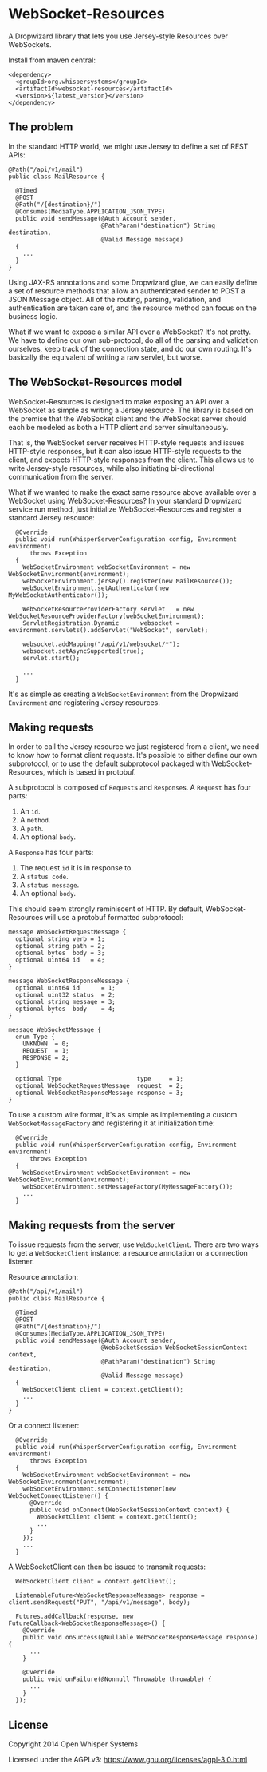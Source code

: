 # WebSocket-Resources

A Dropwizard library that lets you use Jersey-style Resources over WebSockets.

Install from maven central:

```
<dependency>
  <groupId>org.whispersystems</groupId>
  <artifactId>websocket-resources</artifactId>
  <version>${latest_version}</version>
</dependency>
```

## The problem

In the standard HTTP world, we might use Jersey to define a set of REST APIs:

```
@Path("/api/v1/mail")
public class MailResource {
  
  @Timed
  @POST
  @Path("/{destination}/")
  @Consumes(MediaType.APPLICATION_JSON_TYPE)
  public void sendMessage(@Auth Account sender, 
                          @PathParam("destination") String destination,
                          @Valid Message message) 
  {
    ...
  }
}
```

Using JAX-RS annotations and some Dropwizard glue, we can easily define a set of resource methods
that allow an authenticated sender to POST a JSON Message object.  All of the routing, parsing,
validation, and authentication are taken care of, and the resource method can focus on the business
logic.

What if we want to expose a similar API over a WebSocket?  It's not pretty.  We have to define our
own sub-protocol, do all of the parsing and validation ourselves, keep track of the connection state,
and do our own routing.  It's basically the equivalent of writing a raw servlet, but worse.

## The WebSocket-Resources model

WebSocket-Resources is designed to make exposing an API over a WebSocket as simple as writing a
Jersey resource.  The library is based on the premise that the WebSocket client and the
WebSocket server should each be modeled as both a HTTP client and server simultaneously.

That is, the WebSocket server receives HTTP-style requests and issues HTTP-style responses, but it
can also issue HTTP-style requests to the client, and expects HTTP-style responses from the client.
This allows us to write Jersey-style resources, while also initiating bi-directional communication
from the server.

What if we wanted to make the exact same resource above available over a WebSocket using
WebSocket-Resources? In your standard Dropwizard service run method, just initialize
WebSocket-Resources and register a standard Jersey resource:

```
  @Override
  public void run(WhisperServerConfiguration config, Environment environment)
      throws Exception
  {
    WebSocketEnvironment webSocketEnvironment = new WebSocketEnvironment(environment);
    webSocketEnvironment.jersey().register(new MailResource());
    webSocketEnvironment.setAuthenticator(new MyWebSocketAuthenticator());

    WebSocketResourceProviderFactory servlet   = new WebSocketResourceProviderFactory(webSocketEnvironment);
    ServletRegistration.Dynamic      websocket = environment.servlets().addServlet("WebSocket", servlet);

    websocket.addMapping("/api/v1/websocket/*");
    websocket.setAsyncSupported(true);
    servlet.start();
    
    ...    
  }
```

It's as simple as creating a `WebSocketEnvironment` from the Dropwizard `Environment` and registering
Jersey resources.

## Making requests

In order to call the Jersey resource we just registered from a client, we need to know how to format
client requests.  It's possible to either define our own subprotocol, or to use the default subprotocol
packaged with WebSocket-Resources, which is based in protobuf.

A subprotocol is composed of `Request`s and `Response`s.  A `Request` has four parts:

1. An `id`.
1. A `method`.
1. A `path`.
1. An optional `body`.

A `Response` has four parts:

1. The request `id` it is in response to.
1. A `status code`.
1. A `status message`.
1. An optional `body`.

This should seem strongly reminiscent of HTTP.  By default, WebSocket-Resources will use a protobuf
formatted subprotocol:

```
message WebSocketRequestMessage {
  optional string verb = 1;
  optional string path = 2;
  optional bytes  body = 3;
  optional uint64 id   = 4;
}

message WebSocketResponseMessage {
  optional uint64 id      = 1;
  optional uint32 status  = 2;
  optional string message = 3;
  optional bytes  body    = 4;
}

message WebSocketMessage {
  enum Type {
    UNKNOWN  = 0;
    REQUEST  = 1;
    RESPONSE = 2;
  }

  optional Type                     type     = 1;
  optional WebSocketRequestMessage  request  = 2;
  optional WebSocketResponseMessage response = 3;
}
```

To use a custom wire format, it's as simple as implementing a custom `WebSocketMessageFactory` and
registering it at initialization time:

```
  @Override
  public void run(WhisperServerConfiguration config, Environment environment)
      throws Exception
  {
    WebSocketEnvironment webSocketEnvironment = new WebSocketEnvironment(environment);
    webSocketEnvironment.setMessageFactory(MyMessageFactory());
    ...
  }
```

## Making requests from the server

To issue requests from the server, use `WebSocketClient`.  There are two ways to get a `WebSocketClient`
instance: a resource annotation or a connection listener.

Resource annotation:

```
@Path("/api/v1/mail")
public class MailResource {
  
  @Timed
  @POST
  @Path("/{destination}/")
  @Consumes(MediaType.APPLICATION_JSON_TYPE)
  public void sendMessage(@Auth Account sender, 
                          @WebSocketSession WebSocketSessionContext context, 
                          @PathParam("destination") String destination,
                          @Valid Message message) 
  {
    WebSocketClient client = context.getClient();
    ...
  }
}

```

Or a connect listener:

```
  @Override
  public void run(WhisperServerConfiguration config, Environment environment)
      throws Exception
  {
    WebSocketEnvironment webSocketEnvironment = new WebSocketEnvironment(environment);
    webSocketEnvironment.setConnectListener(new WebSocketConnectListener() {
      @Override
      public void onConnect(WebSocketSessionContext context) {
        WebSocketClient client = context.getClient();
        ...
      }
    });
    ...
  }
```

A WebSocketClient can then be issued to transmit requests:

```
  WebSocketClient client = context.getClient();
  
  ListenableFuture<WebSocketResponseMessage> response = client.sendRequest("PUT", "/api/v1/message", body);
  
  Futures.addCallback(response, new FutureCallback<WebSocketResponseMessage>() {
    @Override
    public void onSuccess(@Nullable WebSocketResponseMessage response) {
      ...
    }

    @Override
    public void onFailure(@Nonnull Throwable throwable) {
      ...
    }
  });
```

License
---------------------

Copyright 2014 Open Whisper Systems

Licensed under the AGPLv3: https://www.gnu.org/licenses/agpl-3.0.html

